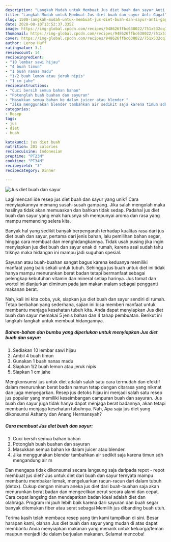```yaml
---
description: "Langkah Mudah untuk Membuat Jus diet buah dan sayur Anti Gagal"
title: "Langkah Mudah untuk Membuat Jus diet buah dan sayur Anti Gagal"
slug: 1508-langkah-mudah-untuk-membuat-jus-diet-buah-dan-sayur-anti-gagal
date: 2020-08-10T13:52:37.335Z
image: https://img-global.cpcdn.com/recipes/948626ffbc638022/751x532cq70/jus-diet-buah-dan-sayur-foto-resep-utama.jpg
thumbnail: https://img-global.cpcdn.com/recipes/948626ffbc638022/751x532cq70/jus-diet-buah-dan-sayur-foto-resep-utama.jpg
cover: https://img-global.cpcdn.com/recipes/948626ffbc638022/751x532cq70/jus-diet-buah-dan-sayur-foto-resep-utama.jpg
author: Leroy Huff
ratingvalue: 3.1
reviewcount: 14
recipeingredient:
- "10 lembar sawi hijau"
- "4 buah timun"
- "1 buah nanas madu"
- "1/2 buah lemon atau jeruk nipis"
- "1 cm jahe"
recipeinstructions:
- "Cuci bersih semua bahan bahan"
- "Potonglah buah buahan dan sayuran"
- "Masukkan semua bahan ke dalam juicer atau blender."
- "Jika menggunakan blender tambahkan air sedikit saja karena timun sdh mengandung air m"
categories:
- Resep
tags:
- jus
- diet
- buah

katakunci: jus diet buah 
nutrition: 201 calories
recipecuisine: Indonesian
preptime: "PT23M"
cooktime: "PT34M"
recipeyield: "3"
recipecategory: Dinner

---
```



![Jus diet buah dan sayur](https://img-global.cpcdn.com/recipes/948626ffbc638022/751x532cq70/jus-diet-buah-dan-sayur-foto-resep-utama.jpg)

Lagi mencari ide resep jus diet buah dan sayur yang unik? Cara menyiapkannya memang susah-susah gampang. Jika salah mengolah maka hasilnya tidak akan memuaskan dan bahkan tidak sedap. Padahal jus diet buah dan sayur yang enak harusnya sih mempunyai aroma dan rasa yang mampu memancing selera kita.

Banyak hal yang sedikit banyak berpengaruh terhadap kualitas rasa dari jus diet buah dan sayur, pertama dari jenis bahan, lalu pemilihan bahan segar, hingga cara membuat dan menghidangkannya. Tidak usah pusing jika ingin menyiapkan jus diet buah dan sayur enak di rumah, karena asal sudah tahu triknya maka hidangan ini mampu jadi suguhan spesial.

Sayuran atau buah-buahan sangat bagus karena keduanya memiliki manfaat yang baik sekali untuk tubuh. Sehingga jus buah untuk diet ini tidak hanya mampu menurunkan berat badan tetapi bermanfaat sebagai pelengkap kebutuhan vitamin dan mineral setiap harinya. Jus tomat dan wortel ini dianjurkan diminum pada jam makan malam sebagai pengganti makanan berat.


Nah, kali ini kita coba, yuk, siapkan jus diet buah dan sayur sendiri di rumah. Tetap berbahan yang sederhana, sajian ini bisa memberi manfaat untuk membantu menjaga kesehatan tubuh kita. Anda dapat menyiapkan Jus diet buah dan sayur memakai 5 jenis bahan dan 4 tahap pembuatan. Berikut ini langkah-langkah untuk membuat hidangannya.

<!--inarticleads1-->

##### Bahan-bahan dan bumbu yang diperlukan untuk menyiapkan Jus diet buah dan sayur:

1. Sediakan 10 lembar sawi hijau
1. Ambil 4 buah timun
1. Gunakan 1 buah nanas madu
1. Siapkan 1/2 buah lemon atau jeruk nipis
1. Siapkan 1 cm jahe


Mengkonsumsi jus untuk diet adalah salah satu cara termudah dan efektif dalam menurunkan berat badan namun tetap dengan citarasa yang nikmat dan juga menyegarkan. Resep jus detoks hijau ini menjadi salah satu resep jus populer yang memiliki keseimbangan campuran buah dan sayuran. Jus buah dan sayur juga tidak hanya dapat menjaga berat badannya, akan tetapi membantu menjaga kesehatan tubuhnya. Nah, Apa saja jus diet yang dikonsumsi Ashanty dan Anang Hermansyah? 

<!--inarticleads2-->

##### Cara membuat Jus diet buah dan sayur:

1. Cuci bersih semua bahan bahan
1. Potonglah buah buahan dan sayuran
1. Masukkan semua bahan ke dalam juicer atau blender.
1. Jika menggunakan blender tambahkan air sedikit saja karena timun sdh mengandung air m


Dan mengapa tidak dikonsumsi secara langsung saja daripada repot - repot membuat jus diet? Jus untuk diet dari buah dan sayur ternyata mampu membantu membakar lemak, mengeluarkan racun-racun dari dalam tubuh (detox). Cukup dengan minum aneka jus diet dari buah-buahan saja akan menurunkan berat badan dan mengecilkan perut secara alami dan cepat. Cara cepat langsing dan mendapatkan badan ideal adalah diet dan olahraga. Program ini jauh lebih baik karena dari sayuran dan buah segar banyak ditemukan fiber atau serat sebagai Memilih jus dibanding buah utuh. 

Terima kasih telah membaca resep yang tim kami tampilkan di sini. Besar harapan kami, olahan Jus diet buah dan sayur yang mudah di atas dapat membantu Anda menyiapkan makanan yang menarik untuk keluarga/teman maupun menjadi ide dalam berjualan makanan. Selamat mencoba!
